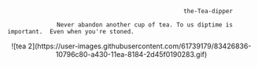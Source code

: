                                                       the-Tea-dipper

                  Never abandon another cup of tea. To us diptime is important.  Even when you're stoned.

<p align="center">
![tea 2](https://user-images.githubusercontent.com/61739179/83426836-10796c80-a430-11ea-8184-2d45f0190283.gif)
</p>
